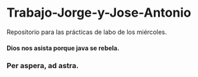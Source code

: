 # Trabajo-Jorge-y-Jose-Antonio




Repositorio para las prácticas de labo de los miércoles. 




#### Dios nos asista porque java se rebela. 

### Per aspera, ad astra.
